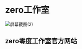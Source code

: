# zero工作室
![屏幕截图(2)](https://user-images.githubusercontent.com/89624840/131179808-b69fe017-c2bc-45a6-bc89-f83803047173.png)
## zero零度工作室官方网站
```python
